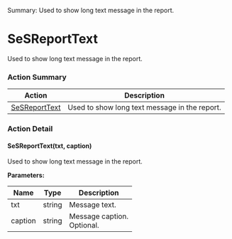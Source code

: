Summary: Used to show long text message in the report.

# SeSReportText

Used to show long text message in the report.






<!-- ============================== property summary ========================== -->

	
<!-- ============================== action summary ========================== -->



### Action Summary

|  **Action** | **Description** | 
| ----------- | --------------- |
|	[SeSReportText](#SeSReportText) | Used to show long text message in the report. |




<!-- ============================== property detail ========================== -->
	
	
<!-- ============================== action detail ========================== -->
	
### Action Detail
		
<a name="SeSReportText"></a>    
#### SeSReportText(txt, caption)

Used to show long text message in the report.


**Parameters:**

|	**Name** | **Type** | **Description** |
| ---------- | -------- | --------------- |
| txt | string |	Message text. |
| caption | string |	Message caption.<br>Optional. |





<a name="see.also.sesreporttext.sesreporttext"></a>

	

